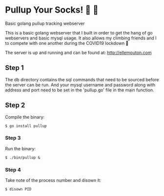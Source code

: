 # Pullup Your Socks! :muscle: :socks: 
Basic golang pullup tracking webserver

This is a basic golang webserver that I built in order to get the hang of go webservers and basic mysql usage.
It also allows my climbing friends and I to compete with one another during the COVID19 lockdown :muscle:

The server is up and running and can be found at: http://ellemouton.com

## Step 1

The db directory contains the sql commands that need to be sourced before the server can be run. And your mysql username and 
password along with address and port need to be set in the 'pullup.go' file in the main function.

## Step 2

Compile the binary: <pre><code>$ go install pullup</code></pre>

### Step 3

Run the binary: <pre><code>$ ./bin/pullup &</code></pre>

### Step 4

Take note of the process number and disown it:

<pre><code>$ disown PID </code></pre>
